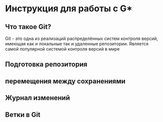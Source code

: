 # Инструкция для работы с G\*

## Что такое Git?

Git - это одна из реализаций распределённых систем контроля версий, имеющая как и локальные так и удаленные репозитории. Является самой популярной системой контроля версий в мире

## Подготовка репозитория

## перемещения между сохранениями

## Журнал изменений

## Ветки в Git
